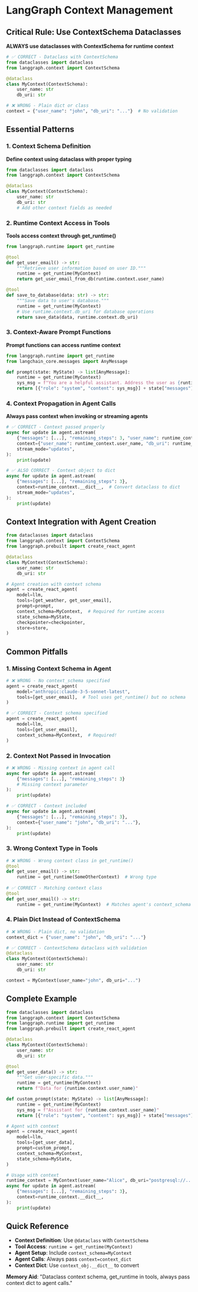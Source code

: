 # LangGraph Context Management

## Critical Rule: Use ContextSchema Dataclasses
**ALWAYS use dataclasses with ContextSchema for runtime context**

```python
# ✅ CORRECT - Dataclass with ContextSchema
from dataclasses import dataclass
from langgraph.context import ContextSchema

@dataclass
class MyContext(ContextSchema):
    user_name: str
    db_uri: str

# ❌ WRONG - Plain dict or class
context = {"user_name": "john", "db_uri": "..."}  # No validation
```

## Essential Patterns

### 1. Context Schema Definition
**Define context using dataclass with proper typing**
```python
from dataclasses import dataclass
from langgraph.context import ContextSchema

@dataclass
class MyContext(ContextSchema):
    user_name: str
    db_uri: str
    # Add other context fields as needed
```

### 2. Runtime Context Access in Tools
**Tools access context through get_runtime()**
```python
from langgraph.runtime import get_runtime

@tool
def get_user_email() -> str:
    """Retrieve user information based on user ID."""
    runtime = get_runtime(MyContext)
    return get_user_email_from_db(runtime.context.user_name)

@tool  
def save_to_database(data: str) -> str:
    """Save data to user's database."""
    runtime = get_runtime(MyContext)
    # Use runtime.context.db_uri for database operations
    return save_data(data, runtime.context.db_uri)
```

### 3. Context-Aware Prompt Functions
**Prompt functions can access runtime context**
```python
from langgraph.runtime import get_runtime
from langchain_core.messages import AnyMessage

def prompt(state: MyState) -> list[AnyMessage]:
    runtime = get_runtime(MyContext)
    sys_msg = f"You are a helpful assistant. Address the user as {runtime.context.user_name}."
    return [{"role": "system", "content": sys_msg}] + state["messages"]
```

### 4. Context Propagation in Agent Calls
**Always pass context when invoking or streaming agents**
```python
# ✅ CORRECT - Context passed properly
async for update in agent.astream(
    {"messages": [...], "remaining_steps": 3, "user_name": runtime_context.user_name},
    context={"user_name": runtime_context.user_name, "db_uri": runtime_context.db_uri},
    stream_mode="updates",
):
    print(update)

# ✅ ALSO CORRECT - Context object to dict
async for update in agent.astream(
    {"messages": [...], "remaining_steps": 3},
    context=runtime_context.__dict__,  # Convert dataclass to dict
    stream_mode="updates",
):
    print(update)
```

## Context Integration with Agent Creation

```python
from dataclasses import dataclass
from langgraph.context import ContextSchema
from langgraph.prebuilt import create_react_agent

@dataclass
class MyContext(ContextSchema):
    user_name: str
    db_uri: str

# Agent creation with context schema
agent = create_react_agent(
    model=llm,
    tools=[get_weather, get_user_email],
    prompt=prompt,
    context_schema=MyContext,  # Required for runtime access
    state_schema=MyState,
    checkpointer=checkpointer,
    store=store,
)
```

## Common Pitfalls

### 1. Missing Context Schema in Agent
```python
# ❌ WRONG - No context_schema specified
agent = create_react_agent(
    model="anthropic:claude-3-5-sonnet-latest",
    tools=[get_user_email],  # Tool uses get_runtime() but no schema
)

# ✅ CORRECT - Context schema specified
agent = create_react_agent(
    model=llm,
    tools=[get_user_email],
    context_schema=MyContext,  # Required!
)
```

### 2. Context Not Passed in Invocation
```python
# ❌ WRONG - Missing context in agent call
async for update in agent.astream(
    {"messages": [...], "remaining_steps": 3}
    # Missing context parameter
):
    print(update)

# ✅ CORRECT - Context included
async for update in agent.astream(
    {"messages": [...], "remaining_steps": 3},
    context={"user_name": "john", "db_uri": "..."},
):
    print(update)
```

### 3. Wrong Context Type in Tools
```python
# ❌ WRONG - Wrong context class in get_runtime()
@tool
def get_user_email() -> str:
    runtime = get_runtime(SomeOtherContext)  # Wrong type
    
# ✅ CORRECT - Matching context class
@tool
def get_user_email() -> str:
    runtime = get_runtime(MyContext)  # Matches agent's context_schema
```

### 4. Plain Dict Instead of ContextSchema
```python
# ❌ WRONG - Plain dict, no validation
context_dict = {"user_name": "john", "db_uri": "..."}

# ✅ CORRECT - ContextSchema dataclass with validation
@dataclass
class MyContext(ContextSchema):
    user_name: str
    db_uri: str

context = MyContext(user_name="john", db_uri="...")
```

## Complete Example

```python
from dataclasses import dataclass
from langgraph.context import ContextSchema
from langgraph.runtime import get_runtime
from langgraph.prebuilt import create_react_agent

@dataclass
class MyContext(ContextSchema):
    user_name: str
    db_uri: str

@tool
def get_user_data() -> str:
    """Get user-specific data."""
    runtime = get_runtime(MyContext)
    return f"Data for {runtime.context.user_name}"

def custom_prompt(state: MyState) -> list[AnyMessage]:
    runtime = get_runtime(MyContext)
    sys_msg = f"Assistant for {runtime.context.user_name}"
    return [{"role": "system", "content": sys_msg}] + state["messages"]

# Agent with context
agent = create_react_agent(
    model=llm,
    tools=[get_user_data],
    prompt=custom_prompt,
    context_schema=MyContext,
    state_schema=MyState,
)

# Usage with context
runtime_context = MyContext(user_name="Alice", db_uri="postgresql://...")
async for update in agent.astream(
    {"messages": [...], "remaining_steps": 3},
    context=runtime_context.__dict__,
):
    print(update)
```

## Quick Reference

- **Context Definition**: Use `@dataclass` with `ContextSchema`
- **Tool Access**: `runtime = get_runtime(MyContext)`
- **Agent Setup**: Include `context_schema=MyContext`
- **Agent Calls**: Always pass `context=context_dict`
- **Context Dict**: Use `context_obj.__dict__` to convert

**Memory Aid**: "Dataclass context schema, get_runtime in tools, always pass context dict to agent calls."
